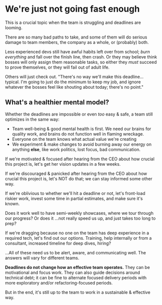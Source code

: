 # We're just not going fast enough

This is a crucial topic when the team is struggling and deadlines are looming.

There are so many bad paths to take, and some of them will do serious damage to team members, the company as a whole, or (probably) both.

Less experienced devs still have awful habits left over from school; _burn everything_ and fall over the finish line, then crash. Or they may believe think bosses will only assign them reasonable tasks, so either they _must_ succeed to prove themselves, or they will fail out of adult life.

Others will just check out. "There's no way we'll make this deadline... typical. I'm going to just do the minimum to keep my job, and ignore whatever the bosses feel like shouting about today; there's no point."

## What's a healthier mental model?

Whether the deadlines are impossible or even _too_ easy & safe, a team still optimizes in the same way:

* Team well-being & good mental health is first. We need our brains for quality work, and brains do not function well in flaming wreckage.
* Everyone on the team knows what actual value we're creating
* We experiment & make changes to avoid burning away our energy on anything **else**, like work politics, lost focus, bad communication.

If we're motivated & focused after hearing from the CEO about how crucial this project is, let's get her vision updates in a few weeks.

If we're discouraged & panicked after hearing from the CEO about how crucial this project is, let's NOT do that; we can stay informed some other way.

If we're oblivious to whether we'll hit a deadline or not, let's front-load riskier work, invest some time in partial estimates, and make sure it's known.

Does it work well to have semi-weekly showcases, where we tour through our progress? Or does it ...not really speed us up, and just takes too long to prep?

If we're dragging because no one on the team has deep experience in a required tech, let's find out our options. Training, help internally or from a consultant, increased timeline for deep dives, hiring?

...All of these need us to be alert, aware, and communicating well. The answers will vary for different teams.

**Deadlines do not change how an effective team operates.** They can be motivational and focus work. They can also guide decisions around technical debt; it can be fine to alternate focused delivery periods with more exploratory and/or refactoring-focused periods.

But in the end, it's still up to the team to work in a sustainable & effective way.